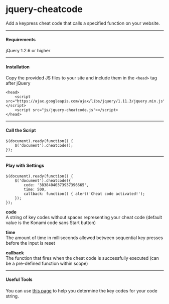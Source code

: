 # jquery-cheatcode
Add a keypress cheat code that calls a specified function on your website.

---

#### Requirements
jQuery 1.2.6 or higher

---

#### Installation
Copy the provided JS files to your site and include them in the `<head>` tag after jQuery
```
<head>
    <script src="https://ajax.googleapis.com/ajax/libs/jquery/1.11.3/jquery.min.js"></script>
    <script src="js/jquery-cheatcode.js"></script>
</head>
```

---

#### Call the Script
```
$(document).ready(function() {
    $('document').cheatcode();
});
```
---

#### Play with Settings
```
$(document).ready(function() {
    $('document').cheatcode({
        code: '38384040373937396665',
        time: 500,
        callback: function() { alert('Cheat code activated!');
    });
});
```
**code**  
A string of key codes without spaces representing your cheat code (default value is the Konami code sans Start button)

**time**  
The amount of time in milliseconds allowed between sequential key presses before the input is reset

**callback**   
The function that fires when the cheat code is successfully executed (can be a pre-defined function within scope)

---

#### Useful Tools
You can use <a href="https://css-tricks.com/snippets/javascript/javascript-keycodes/">this page</a> to help you determine the key codes for your code string.
